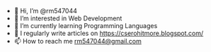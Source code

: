 - 👋 Hi, I’m @rm547044
- 👀 I’m interested in Web Development
- 🌱 I’m currently learning Programming Languages
- 📝 I regularly write articles on https://cserohitmore.blogspot.com/
- 📫 How to reach me rm547044@gmail.com

<!---
rm547044/rm547044 is a ✨ special ✨ repository because its `README.md` (this file) appears on your GitHub profile.
You can click the Preview link to take a look at your changes.
--->

